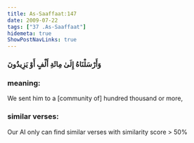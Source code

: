 ```yaml
---
title: As-Saaffaat:147
date: 2009-07-22
tags: ["37 .As-Saaffaat"]
hidemeta: true 
ShowPostNavLinks: true 
---
```

### وَأَرْسَلْنَاهُ إِلَىٰ مِائَةِ أَلْفٍ أَوْ يَزِيدُونَ
### meaning: 
We sent him to a [community of] hundred thousand or more,
### similar verses: 

Our AI only can find similar verses with similarity score > 50% 




